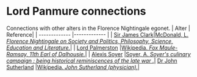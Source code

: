 # Lord Panmure connections 
Connections with other alters in the Florence Nightingale egonet.
| Alter  | Reference|
| ------------- |------------- |
| [Sir James Clark](https://github.com/altealo/FNTest/blob/master/AltersReferences/JamesClark.md)|[McDonald, L. *Florence Nightingale on Society and Politics, Philosophy, Science, Education and Literature.*](https://books.google.co.uk/books?id=6uR0CwAAQBAJ&q=lord+panmure#v=onepage&q=lord%20panmure%20%20clark&f=false)|
| [Lord Palmerston](https://github.com/altealo/FNTest/blob/master/AltersReferences/LordPalmerston.md) |[Wikipedia. *Fox Maule-Ramsay, 11th Earl of Dalhousie.*](https://en.wikipedia.org/wiki/Fox_Maule-Ramsay,_11th_Earl_of_Dalhousie)|
| [Alexis Soyer](https://github.com/altealo/FNTest/blob/master/AltersReferences/AlexisSoyer.md) |[Soyer, A. *Soyer's culinary campaign : being historical reminiscences of the late war .*](https://archive.org/stream/soyersculinaryca00soyeuoft/soyersculinaryca00soyeuoft_djvu.txt)|
 [Dr John Sutherland](https://github.com/altealo/FNTest/blob/master/AltersReferences/JohnSutherland.md) |[Wikipedia. *John Sutherland (physician).*](https://en.wikipedia.org/wiki/John_Sutherland_(physician))|
